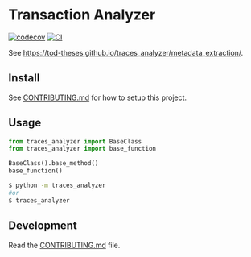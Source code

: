 # Transaction Analyzer

[![codecov](https://codecov.io/gh/TOD-theses/traces_analyzer/branch/main/graph/badge.svg?token=traces_analyzer_token_here)](https://codecov.io/gh/TOD-theses/traces_analyzer)
[![CI](https://github.com/TOD-theses/traces_analyzer/actions/workflows/main.yml/badge.svg)](https://github.com/TOD-theses/traces_analyzer/actions/workflows/main.yml)

See https://tod-theses.github.io/traces_analyzer/metadata_extraction/.

## Install

See [CONTRIBUTING.md](CONTRIBUTING.md) for how to setup this project.

## Usage

```py
from traces_analyzer import BaseClass
from traces_analyzer import base_function

BaseClass().base_method()
base_function()
```

```bash
$ python -m traces_analyzer
#or
$ traces_analyzer
```

## Development

Read the [CONTRIBUTING.md](CONTRIBUTING.md) file.

